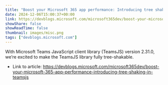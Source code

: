 ```yaml
---
title: "Boost your Microsoft 365 app performance: Introducing tree shaking in TeamsJS"
date: 2024-12-06T15:00:37+00:00
link: https://devblogs.microsoft.com/microsoft365dev/boost-your-microsoft-365-app-performance-introducing-tree-shaking-in-teamsjs
showShare: false
showReadTime: false
thumbnail: images/misc.png
tags: ["devblogs.microsoft.com"]
---
```

With Microsoft Teams JavaScript client library (TeamsJS) version 2.31.0, we’re excited to make the TeamsJS library fully tree-shakable.

- Link to article: https://devblogs.microsoft.com/microsoft365dev/boost-your-microsoft-365-app-performance-introducing-tree-shaking-in-teamsjs